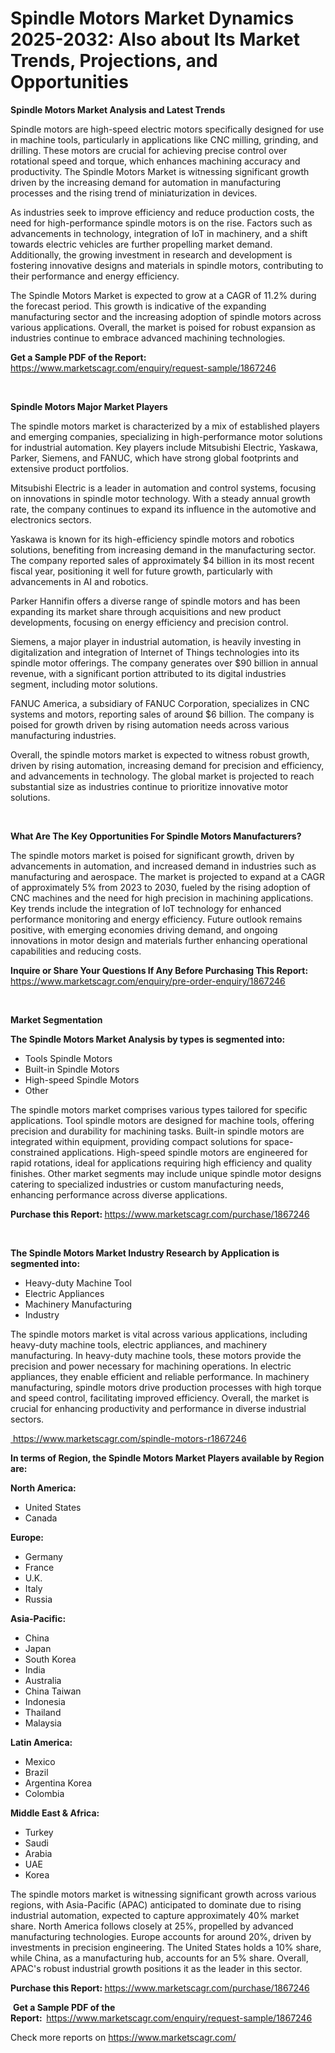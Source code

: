 <p><h1>Spindle Motors Market Dynamics 2025-2032: Also about Its Market Trends, Projections, and Opportunities</h1></p><p><strong>Spindle Motors Market Analysis and Latest Trends</strong></p>
<p><p>Spindle motors are high-speed electric motors specifically designed for use in machine tools, particularly in applications like CNC milling, grinding, and drilling. These motors are crucial for achieving precise control over rotational speed and torque, which enhances machining accuracy and productivity. The Spindle Motors Market is witnessing significant growth driven by the increasing demand for automation in manufacturing processes and the rising trend of miniaturization in devices.</p><p>As industries seek to improve efficiency and reduce production costs, the need for high-performance spindle motors is on the rise. Factors such as advancements in technology, integration of IoT in machinery, and a shift towards electric vehicles are further propelling market demand. Additionally, the growing investment in research and development is fostering innovative designs and materials in spindle motors, contributing to their performance and energy efficiency.</p><p>The Spindle Motors Market is expected to grow at a CAGR of 11.2% during the forecast period. This growth is indicative of the expanding manufacturing sector and the increasing adoption of spindle motors across various applications. Overall, the market is poised for robust expansion as industries continue to embrace advanced machining technologies.</p></p>
<p><strong>Get a Sample PDF of the Report:&nbsp;</strong> <a href="https://www.marketscagr.com/enquiry/request-sample/1867246?utm_campaign=1905&utm_medium=2&utm_source=Github&utm_content=ia&utm_term=19022025&utm_id=spindle-motors">https://www.marketscagr.com/enquiry/request-sample/1867246</a></p>
<p>&nbsp;</p>
<p><strong>Spindle Motors Major Market Players</strong></p>
<p><p>The spindle motors market is characterized by a mix of established players and emerging companies, specializing in high-performance motor solutions for industrial automation. Key players include Mitsubishi Electric, Yaskawa, Parker, Siemens, and FANUC, which have strong global footprints and extensive product portfolios.</p><p>Mitsubishi Electric is a leader in automation and control systems, focusing on innovations in spindle motor technology. With a steady annual growth rate, the company continues to expand its influence in the automotive and electronics sectors.</p><p>Yaskawa is known for its high-efficiency spindle motors and robotics solutions, benefiting from increasing demand in the manufacturing sector. The company reported sales of approximately $4 billion in its most recent fiscal year, positioning it well for future growth, particularly with advancements in AI and robotics.</p><p>Parker Hannifin offers a diverse range of spindle motors and has been expanding its market share through acquisitions and new product developments, focusing on energy efficiency and precision control.</p><p>Siemens, a major player in industrial automation, is heavily investing in digitalization and integration of Internet of Things technologies into its spindle motor offerings. The company generates over $90 billion in annual revenue, with a significant portion attributed to its digital industries segment, including motor solutions.</p><p>FANUC America, a subsidiary of FANUC Corporation, specializes in CNC systems and motors, reporting sales of around $6 billion. The company is poised for growth driven by rising automation needs across various manufacturing industries.</p><p>Overall, the spindle motors market is expected to witness robust growth, driven by rising automation, increasing demand for precision and efficiency, and advancements in technology. The global market is projected to reach substantial size as industries continue to prioritize innovative motor solutions.</p></p>
<p>&nbsp;</p>
<p><strong>What Are The Key Opportunities For Spindle Motors Manufacturers?</strong></p>
<p><p>The spindle motors market is poised for significant growth, driven by advancements in automation, and increased demand in industries such as manufacturing and aerospace. The market is projected to expand at a CAGR of approximately 5% from 2023 to 2030, fueled by the rising adoption of CNC machines and the need for high precision in machining applications. Key trends include the integration of IoT technology for enhanced performance monitoring and energy efficiency. Future outlook remains positive, with emerging economies driving demand, and ongoing innovations in motor design and materials further enhancing operational capabilities and reducing costs.</p></p>
<p><strong>Inquire or Share Your Questions If Any Before Purchasing This Report:</strong> <a href="https://www.marketscagr.com/enquiry/pre-order-enquiry/1867246?utm_campaign=1905&utm_medium=2&utm_source=Github&utm_content=ia&utm_term=19022025&utm_id=spindle-motors">https://www.marketscagr.com/enquiry/pre-order-enquiry/1867246</a></p>
<p>&nbsp;</p>
<p><strong>Market Segmentation</strong></p>
<p><strong>The Spindle Motors Market Analysis by types is segmented into:</strong></p>
<p><ul><li>Tools Spindle Motors</li><li>Built-in Spindle Motors</li><li>High-speed Spindle Motors</li><li>Other</li></ul></p>
<p><p>The spindle motors market comprises various types tailored for specific applications. Tool spindle motors are designed for machine tools, offering precision and durability for machining tasks. Built-in spindle motors are integrated within equipment, providing compact solutions for space-constrained applications. High-speed spindle motors are engineered for rapid rotations, ideal for applications requiring high efficiency and quality finishes. Other market segments may include unique spindle motor designs catering to specialized industries or custom manufacturing needs, enhancing performance across diverse applications.</p></p>
<p><strong>Purchase this Report:&nbsp;</strong><a href="https://www.marketscagr.com/purchase/1867246?utm_campaign=1905&utm_medium=2&utm_source=Github&utm_content=ia&utm_term=19022025&utm_id=spindle-motors">https://www.marketscagr.com/purchase/1867246</a></p>
<p>&nbsp;</p>
<p><strong>The Spindle Motors Market Industry Research by Application is segmented into:</strong></p>
<p><ul><li>Heavy-duty Machine Tool</li><li>Electric Appliances</li><li>Machinery Manufacturing</li><li>Industry</li></ul></p>
<p><p>The spindle motors market is vital across various applications, including heavy-duty machine tools, electric appliances, and machinery manufacturing. In heavy-duty machine tools, these motors provide the precision and power necessary for machining operations. In electric appliances, they enable efficient and reliable performance. In machinery manufacturing, spindle motors drive production processes with high torque and speed control, facilitating improved efficiency. Overall, the market is crucial for enhancing productivity and performance in diverse industrial sectors.</p></p>
<p><a href="https://www.marketscagr.com/spindle-motors-r1867246?utm_campaign=1905&utm_medium=2&utm_source=Github&utm_content=ia&utm_term=19022025&utm_id=spindle-motors">&nbsp;https://www.marketscagr.com/spindle-motors-r1867246</a></p>
<p><strong>In terms of Region, the Spindle Motors Market Players available by Region are:</strong></p>
<p>
    <p> <strong> North America: </strong>
        <ul>
            <li>United States</li>
            <li>Canada</li>
        </ul>
        </p> 
    <p> <strong> Europe: </strong>
        <ul>
            <li>Germany</li>
            <li>France</li>
            <li>U.K.</li>
            <li>Italy</li>
            <li>Russia</li>
        </ul>
        </p> 
    <p> <strong> Asia-Pacific: </strong>
        <ul>
            <li>China</li>
            <li>Japan</li>
            <li>South Korea</li>
            <li>India</li>
            <li>Australia</li>
            <li>China Taiwan</li>
            <li>Indonesia</li>
            <li>Thailand</li>
            <li>Malaysia</li>
        </ul>
        </p> 
    <p> <strong> Latin America: </strong>
        <ul>
            <li>Mexico</li>
            <li>Brazil</li>
            <li>Argentina Korea</li>
            <li>Colombia</li>
        </ul>
        </p> 
    <p> <strong> Middle East & Africa: </strong>
        <ul>
            <li>Turkey</li>
            <li>Saudi</li>
            <li>Arabia</li>
            <li>UAE</li>
            <li>Korea</li>
        </ul>
    </p>
    </p>
<p><p>The spindle motors market is witnessing significant growth across various regions, with Asia-Pacific (APAC) anticipated to dominate due to rising industrial automation, expected to capture approximately 40% market share. North America follows closely at 25%, propelled by advanced manufacturing technologies. Europe accounts for around 20%, driven by investments in precision engineering. The United States holds a 10% share, while China, as a manufacturing hub, accounts for an 5% share. Overall, APAC's robust industrial growth positions it as the leader in this sector.</p></p>
<p><strong>Purchase this Report: </strong><a href="https://www.marketscagr.com/purchase/1867246?utm_campaign=1905&utm_medium=2&utm_source=Github&utm_content=ia&utm_term=19022025&utm_id=spindle-motors">https://www.marketscagr.com/purchase/1867246</a></p>
<p>&nbsp;<strong>Get a Sample PDF of the Report:&nbsp;&nbsp;</strong><a href="https://www.marketscagr.com/enquiry/request-sample/1867246?utm_campaign=1905&utm_medium=2&utm_source=Github&utm_content=ia&utm_term=19022025&utm_id=spindle-motors">https://www.marketscagr.com/enquiry/request-sample/1867246</a></p>
<p><strong></strong></p>
<p>Check more reports on <a href="https://www.marketscagr.com/?utm_campaign=1905&utm_medium=2&utm_source=Github&utm_content=ia&utm_term=19022025&utm_id=spindle-motors">https://www.marketscagr.com/</a></p>